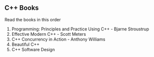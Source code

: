 ## C++ Books

Read the books in this order

1. Programming: Principles and Practice Using C++ - Bjarne Stroustrup
2. Effective Modern C++ - Scott Meters
3. C++ Concurrency in Action - Anthony Williams
4. Beautiful C++
5. C++ Software Design
